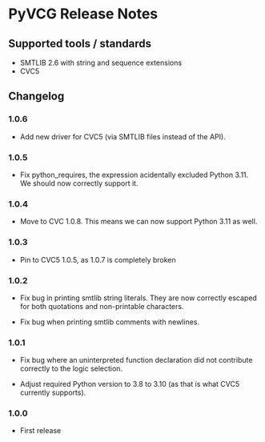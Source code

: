 # PyVCG Release Notes

## Supported tools / standards

* SMTLIB 2.6 with string and sequence extensions
* CVC5

## Changelog


### 1.0.6

* Add new driver for CVC5 (via SMTLIB files instead of the API).

### 1.0.5

* Fix python_requires, the expression acidentally excluded Python
  3.11. We should now correctly support it.

### 1.0.4

* Move to CVC 1.0.8. This means we can now support Python 3.11 as
  well.

### 1.0.3

* Pin to CVC5 1.0.5, as 1.0.7 is completely broken

### 1.0.2

* Fix bug in printing smtlib string literals. They are now correctly
  escaped for both quotations and non-printable characters.

* Fix bug when printing smtlib comments with newlines.

### 1.0.1

* Fix bug where an uninterpreted function declaration did not
  contribute correctly to the logic selection.

* Adjust required Python version to 3.8 to 3.10 (as that is what CVC5
  currently supports).

### 1.0.0

* First release
